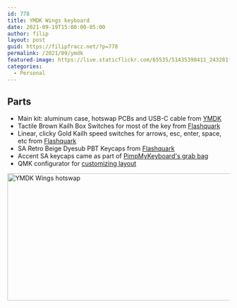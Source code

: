 ```yaml
---
id: 778
title: YMDK Wings keyboard
date: 2021-09-19T15:00:00-05:00
author: filip
layout: post
guid: https://filipfracz.net/?p=778
permalink: /2021/09/ymdk
featured-image: https://live.staticflickr.com/65535/51435398411_243281f23b_c.jpg
categories:
  - Personal
---
```


## Parts

* Main kit: aluminum case, hotswap PCBs and USB-C cable from [YMDK](https://ymdkey.com/products/gbymdk-wings-aluminum-cnc-top-bottom-qmk-rgb-hotswap-v1-pcb-diy-kit)
* Tactile Brown Kailh Box Switches for most of the key from [Flashquark](https://flashquark.com/product/kailh-box-switches-new-stock-retooled/)
* Linear, clicky Gold Kailh speed switches for arrows, esc, enter, space, etc from [Flashquark](https://flashquark.com/product/kailh-speed-switch/)
* SA Retro Beige Dyesub PBT Keycaps from [Flashquark](https://flashquark.com/product/sa-retro-beige-pbt-keycaps/)
* Accent SA keycaps came as part of [PimpMyKeyboard's grab bag](https://pimpmykeyboard.com/grab-bags/)
* QMK configurator for [customizing layout](https://config.qmk.fm/#/ymdk/wingshs/LAYOUT_all)

<a data-flickr-embed="true"  href="https://www.flickr.com/photos/itsff/51435398411/" title="YMDK Wings hotswap"><img src="https://live.staticflickr.com/65535/51435398411_243281f23b_z.jpg" width="640" height="288" alt="YMDK Wings hotswap"></a>
